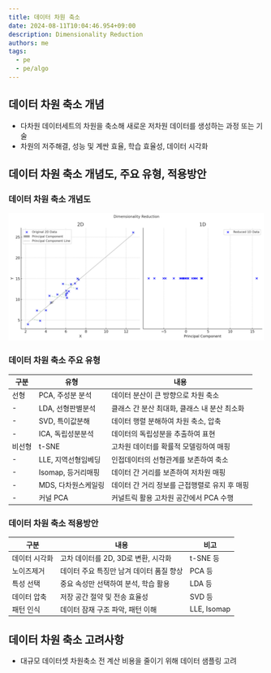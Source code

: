 ```yaml
---
title: 데이터 차원 축소
date: 2024-08-11T10:04:46.954+09:00
description: Dimensionality Reduction
authors: me
tags:
  - pe
  - pe/algo
---
```


## 데이터 차원 축소 개념

- 다차원 데이터세트의 차원을 축소해 새로운 저차원 데이터를 생성하는 과정 또는 기술
- 차원의 저주해결, 성능 및 계싼 효율, 학습 효율성, 데이터 시각화

## 데이터 차원 축소 개념도, 주요 유형, 적용방안

### 데이터 차원 축소 개념도

![Dimensionality Reduction](./assets/dimensionality-reduction.png)

### 데이터 차원 축소 주요 유형

| 구분 | 유형 | 내용 |
| --- | --- | --- |
| 선형 | PCA, 주성분 분석 | 데이터 분산이 큰 방향으로 차원 축소 |
| - | LDA, 선형판별분석 | 클래스 간 분산 최대화, 클래스 내 분산 최소화 |
| - | SVD, 특이값분해 | 데이터 행렬 분해하여 차원 축소, 압축 |
| - | ICA, 독립성분분석 | 데이터의 독립성분을 추출하여 표현 |
| 비선형 | t-SNE | 고차원 데이터를 확률적 모델링하여 매핑 |
| - | LLE, 지역선형임베딩 | 인접데이터의 선형관계를 보존하여 축소 |
| - | Isomap, 등거리매핑 | 데이터 간 거리를 보존하여 저차원 매핑 |
| - | MDS, 다차원스케일링 | 데이터 간 거리 정보를 근접행렬로 유지 후 매핑 |
| - | 커널 PCA | 커널트릭 활용 고차원 공간에서 PCA 수행 |

### 데이터 차원 축소 적용방안

| 구분 | 내용 | 비고 |
| --- | --- | --- |
| 데이터 시각화 | 고차 데이터를 2D, 3D로 변환, 시각화 | t-SNE 등 |
| 노이즈제거 | 데이터 주요 특징만 남겨 데이터 품질 향상 | PCA 등 |
| 특성 선택 | 중요 속성만 선택하여 분석, 학습 활용 | LDA 등 |
| 데이터 압축 | 저장 공간 절약 및 전송 효율성 | SVD 등 |
| 패턴 인식 | 데이터 잠재 구조 파악, 패턴 이해 | LLE, Isomap |

## 데이터 차원 축소 고려사항

- 대규모 데이터셋 차원축소 전 계산 비용을 줄이기 위해 데이터 샘플링 고려
